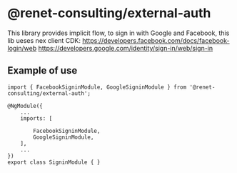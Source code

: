 # @renet-consulting/external-auth

This library provides implicit flow, to sign in with Google and Facebook, this lib ueses nex client CDK:
https://developers.facebook.com/docs/facebook-login/web
https://developers.google.com/identity/sign-in/web/sign-in

## Example of use
```
import { FacebookSigninModule, GoogleSigninModule } from '@renet-consulting/external-auth';

@NgModule({
    ...
    imports: [

        FacebookSigninModule,
        GoogleSigninModule,
    ],
    ...
})
export class SigninModule { }
```
